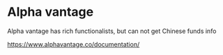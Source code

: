 # Alpha vantage
Alpha vantage has rich functionalists, but can not get Chinese funds info

https://www.alphavantage.co/documentation/
